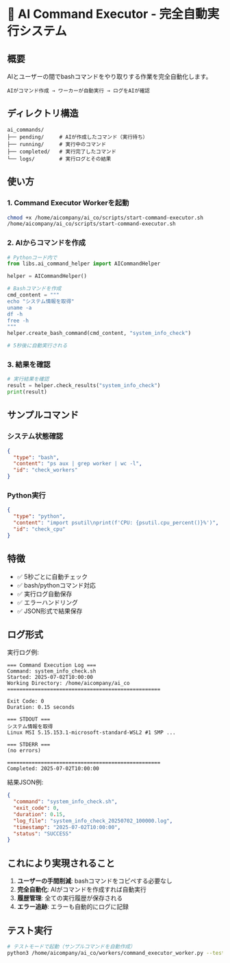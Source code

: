 # 🤖 AI Command Executor - 完全自動実行システム

## 概要

AIとユーザーの間でbashコマンドをやり取りする作業を完全自動化します。

```
AIがコマンド作成 → ワーカーが自動実行 → ログをAIが確認
```

## ディレクトリ構造

```
ai_commands/
├── pending/     # AIが作成したコマンド（実行待ち）
├── running/     # 実行中のコマンド
├── completed/   # 実行完了したコマンド
└── logs/        # 実行ログとその結果
```

## 使い方

### 1. Command Executor Workerを起動

```bash
chmod +x /home/aicompany/ai_co/scripts/start-command-executor.sh
/home/aicompany/ai_co/scripts/start-command-executor.sh
```

### 2. AIからコマンドを作成

```python
# Pythonコード内で
from libs.ai_command_helper import AICommandHelper

helper = AICommandHelper()

# Bashコマンドを作成
cmd_content = """
echo "システム情報を取得"
uname -a
df -h
free -h
"""
helper.create_bash_command(cmd_content, "system_info_check")

# 5秒後に自動実行される
```

### 3. 結果を確認

```python
# 実行結果を確認
result = helper.check_results("system_info_check")
print(result)
```

## サンプルコマンド

### システム状態確認
```json
{
  "type": "bash",
  "content": "ps aux | grep worker | wc -l",
  "id": "check_workers"
}
```

### Python実行
```json
{
  "type": "python",
  "content": "import psutil\nprint(f'CPU: {psutil.cpu_percent()}%')",
  "id": "check_cpu"
}
```

## 特徴

- ✅ 5秒ごとに自動チェック
- ✅ bash/pythonコマンド対応
- ✅ 実行ログ自動保存
- ✅ エラーハンドリング
- ✅ JSON形式で結果保存

## ログ形式

実行ログ例:
```
=== Command Execution Log ===
Command: system_info_check.sh
Started: 2025-07-02T10:00:00
Working Directory: /home/aicompany/ai_co
==================================================

Exit Code: 0
Duration: 0.15 seconds

=== STDOUT ===
システム情報を取得
Linux MSI 5.15.153.1-microsoft-standard-WSL2 #1 SMP ...

=== STDERR ===
(no errors)

==================================================
Completed: 2025-07-02T10:00:00
```

結果JSON例:
```json
{
  "command": "system_info_check.sh",
  "exit_code": 0,
  "duration": 0.15,
  "log_file": "system_info_check_20250702_100000.log",
  "timestamp": "2025-07-02T10:00:00",
  "status": "SUCCESS"
}
```

## これにより実現されること

1. **ユーザーの手間削減**: bashコマンドをコピペする必要なし
2. **完全自動化**: AIがコマンドを作成すれば自動実行
3. **履歴管理**: 全ての実行履歴が保存される
4. **エラー追跡**: エラーも自動的にログに記録

## テスト実行

```bash
# テストモードで起動（サンプルコマンドを自動作成）
python3 /home/aicompany/ai_co/workers/command_executor_worker.py --test
```

